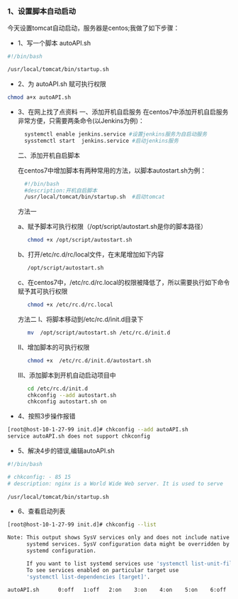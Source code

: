 ### 1、设置脚本自动启动
 今天设置tomcat自动启动，服务器是centos;我做了如下步骤：
 
 * 1、写一个脚本 autoAPI.sh
```bash
#!/bin/bash

/usr/local/tomcat/bin/startup.sh

```

 * 2、为 autoAPI.sh 赋可执行权限
```bash
chmod a+x autoAPI.sh
```

 * 3、在网上找了点资料
   一、添加开机自启服务
   在centos7中添加开机自启服务非常方便，只需要两条命令(以Jenkins为例)：
   ```sh
     systemctl enable jenkins.service #设置jenkins服务为自启动服务
     sysstemctl start  jenkins.service #启动jenkins服务
   ```
   二、添加开机自启脚本

   在centos7中增加脚本有两种常用的方法，以脚本autostart.sh为例：
   ```sh	
     #!/bin/bash
     #description:开机自启脚本
     /usr/local/tomcat/bin/startup.sh  #启动tomcat
   ```
   方法一

   a、赋予脚本可执行权限（/opt/script/autostart.sh是你的脚本路径）
   ```bash	
      chmod +x /opt/script/autostart.sh
   ```
   b、打开/etc/rc.d/rc/local文件，在末尾增加如下内容
   ```bash
      /opt/script/autostart.sh
   ```
   c、在centos7中，/etc/rc.d/rc.local的权限被降低了，所以需要执行如下命令赋予其可执行权限
   ```bash
      chmod +x /etc/rc.d/rc.local
   ```
   方法二
   I、将脚本移动到/etc/rc.d/init.d目录下
   ```bash
      mv  /opt/script/autostart.sh /etc/rc.d/init.d
   ```
   II、增加脚本的可执行权限
   ```bash	
      chmod +x  /etc/rc.d/init.d/autostart.sh
   ```
   III、添加脚本到开机自动启动项目中
   ```bash	
      cd /etc/rc.d/init.d
      chkconfig --add autostart.sh
      chkconfig autostart.sh on
   ```
  * 4、按照3步操作报错
  ```bash
[root@host-10-1-27-99 init.d]# chkconfig --add autoAPI.sh 
service autoAPI.sh does not support chkconfig
  ```
   * 5、解决4步的错误,编辑autoAPI.sh
```bash
#!/bin/bash

# chkconfig: - 85 15
# description: nginx is a World Wide Web server. It is used to serve
   
/usr/local/tomcat/bin/startup.sh
```
 * 6、查看启动列表
```bash
[root@host-10-1-27-99 init.d]# chkconfig --list

Note: This output shows SysV services only and does not include native
      systemd services. SysV configuration data might be overridden by native
      systemd configuration.

      If you want to list systemd services use 'systemctl list-unit-files'.
      To see services enabled on particular target use
      'systemctl list-dependencies [target]'.

autoAPI.sh     	0:off	1:off	2:on	3:on	4:on	5:on	6:off

```
